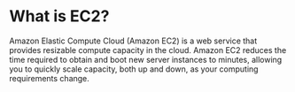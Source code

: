 # What is EC2?
Amazon Elastic Compute Cloud (Amazon EC2) is a web service that provides resizable compute capacity in the cloud.
Amazon EC2 reduces the time required to obtain and boot new server instances to minutes, allowing you to quickly scale capacity, both up and down, as your computing requirements change.
